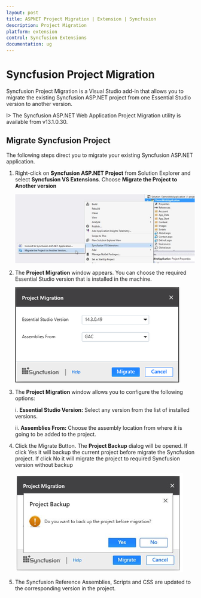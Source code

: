 ```yaml
---
layout: post
title: ASPNET Project Migration | Extension | Syncfusion
description: Project Migration
platform: extension
control: Syncfusion Extensions
documentation: ug
---
```


# Syncfusion Project Migration

Syncfusion Project Migration is a Visual Studio add-in that allows you to migrate the existing Syncfusion ASP.NET project from one Essential Studio version to another version.

I> The Syncfusion ASP.NET Web Application Project Migration utility is available from v13.1.0.30. 

## Migrate Syncfusion Project 

The following steps direct you to migrate your existing Syncfusion ASP.NET application. 

1. Right-click on **Syncfusion ASP.NET Project** from Solution Explorer and select **Syncfusion VS Extensions**. Choose **Migrate the Project to Another version**

   ![](Project-Migration_images/Project-Migration_img1.jpeg)

2. The **Project Migration** window appears. You can choose the required Essential Studio version that is installed in the machine. 

   ![](Project-Migration_images/Project-Migration_img2.jpeg)

3. The **Project Migration** window allows you to configure the following options:

   i. **Essential Studio Version:** Select any version from the list of installed versions.
   
   ii. **Assemblies From:** Choose the assembly location from where it is going to be added to the project.
   
4. Click the Migrate Button. The **Project Backup** dialog will be opened. If click Yes it will backup the current project before migrate the Syncfusion project. If click No it will migrate the project to required Syncfusion version without backup
   
   ![](Project-Migration_images/Project-Migration_img3.jpeg)
   
   
5. The Syncfusion Reference Assemblies, Scripts and CSS are updated to the corresponding version in the project.

